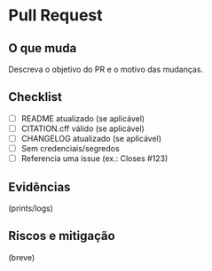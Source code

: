 # Pull Request

## O que muda

Descreva o objetivo do PR e o motivo das mudanças.

## Checklist

- [ ] README atualizado (se aplicável)
- [ ] CITATION.cff válido (se aplicável)
- [ ] CHANGELOG atualizado (se aplicável)
- [ ] Sem credenciais/segredos
- [ ] Referencia uma issue (ex.: Closes #123)

## Evidências

(prints/logs)

## Riscos e mitigação

(breve)
